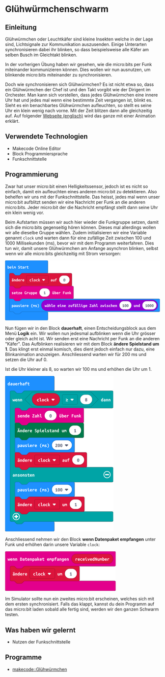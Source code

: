 # Glühwürmchenschwarm

## Einleitung

Glühwürmchen oder Leuchtkäfer sind kleine Insekten welche in der Lage sind, Lichtsignale zur Kommunikation auszusenden. Einige Unterarten synchronisieren dabei ihr blinken, so dass beispielsweise alle Käfer am selben Busch im Gleichtakt blinken.

In der vorherigen Übung haben wir gesehen, wie die micro:bits per Funk miteinander kommunizieren können. Dies wollen wir nun ausnutzen, um blinkende micro:bits miteinander zu synchronisieren.

Doch wie synchronisieren sich Glühwürmchen? Es ist nicht etwa so, dass ein Glühwürmchen der Chef ist und den Takt vorgibt wie der Dirigent im Orchester. Man kann sich vorstellen, dass jedes Glühwürmchen eine innere Uhr hat und jedes mal wenn eine bestimmte Zeit vergangen ist, blinkt es. Sieht es ein benachbartes Glühwürmchen aufleuchten, so stellt es seine Uhr ein klein wenig nach vorne. Mit der Zeit blitzen dann alle gleichzeitig auf. Auf folgender [Webseite (englisch)](https://ncase.me/fireflies/) wird das ganze mit einer Animation erklärt. 

## Verwendete Technologien

* Makecode Online Editor
* Block Programmiersprache
* Funkschnittstelle


## Programmierung

Zwar hat unser micro:bit einen Helligkeitssensor, jedoch ist es nicht so einfach, damit ein aufleuchten eines anderen micro:bit zu detektieren. Also behelfen wir uns mit der Funkschnittstelle. Das heisst, jedes mal wenn unser micro:bit aufblitzt senden wir eine Nachricht per Funk an die anderen micro:bits. Jeder micro:bit der die Nachricht empfängt stellt dann seine Uhr ein klein wenig vor.

Beim Aufstarten müssen wir auch hier wieder die Funkgruppe setzen, damit sich die micro:bits gegenseitig hören können. Dieses mal allerdings wollen wir alle dieselbe Gruppe wählen. Zudem initialisieren wir eine Variable genannt ```clock``` und warten dann für eine zufällige Zeit zwischen 100 und 1000 Millisekunden (ms), bevor wir mit dem Programm weiterfahren. Dies tun wir, damit unsere Glühwürmchen am Anfange asynchron blinken, selbst wenn wir alle micro:bits gleichzeitig mit Strom versorgen:

![](startup.png)

Nun fügen wir in den Block **dauerhaft**, einen Entscheidungsblock aus dem Menü **Logik** ein. Wir wollen nun jedesmal aufblinken wenn die Uhr grösser oder gleich acht ist. Wir senden erst eine Nachricht per Funk an die anderen "Käfer". Das Aufblinken realisieren wir mit dem Block **ändere Spielstand um 1**. Das klingt erst einmal komisch, dies dient jedoch einfach nur dazu, eine Blinkanimation anzuzeigen. Anschliessend warten wir für 200 ms und setzen die Uhr auf 0.

Ist die Uhr kleiner als 8, so warten wir 100 ms und erhöhen die Uhr um 1.

![](mainloop.png)

Anschliessend nehmen wir den Block **wenn Datenpaket empfangen** unter Funk und erhöhen darin unsere Variable ```clock```:

![](on_receive.png)

Im Simulator sollte nun ein zweites micro:bit erscheinen, welches sich mit dem ersten synchronisiert. Falls das klappt, kannst du dein Programm auf das micro:bit laden sobald alle fertig sind, werden wir den ganzen Schwarm testen.

## Was haben wir gelernt

*   Nutzen der Funkschnittstelle


## Programme

*   [makecode::Glühwürmchen](https://makecode.microbit.org/_bUCRtz7gCF8r)